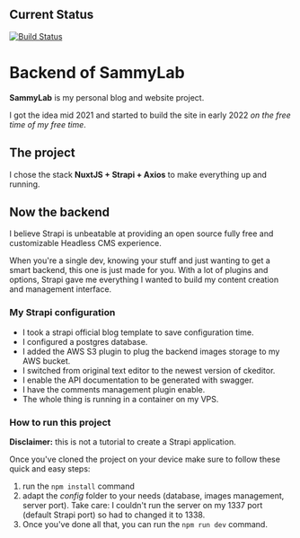 ## Current Status

[![Build Status](http://yohark.de:8080/buildStatus/icon?job=sammy-lab-back)](http://yohark.de:8080/job/sammy-lab-back/)

# Backend of SammyLab

**SammyLab** is my personal blog and website project. 

I got the idea mid 2021 and started to build the site in early 2022 *on the free time of my free time*.

## The project
I chose the stack **NuxtJS + Strapi + Axios** to make everything up and running.

## Now the backend 
I believe Strapi is unbeatable at providing an open source fully free and customizable Headless CMS experience. 

When you're a single dev, knowing your stuff and just wanting to get a smart backend, this one is just made for you. With a lot of plugins and options, Strapi gave me everything I wanted to build my content creation and management interface.

### My Strapi configuration

- I took a strapi official blog template to save configuration time.
- I configured a postgres database.
- I added the AWS S3 plugin to plug the backend images storage to my AWS bucket.
- I switched from original text editor to the newest version of ckeditor.
- I enable the API documentation to be generated with swagger.
- I have the comments management plugin enable.
- The whole thing is running in a container on my VPS.

### How to run this project

**Disclaimer:** this is not a tutorial to create a Strapi application. 

Once you've cloned the project on your device make sure to follow these quick and easy steps:

1. run the `npm install` command
2. adapt the *config* folder to your needs (database, images management, server port). Take care: I couldn't run the server on my 1337 port (default Strapi port) so had to changed it to 1338. 
3. Once you've done all that, you can run the `npm run dev` command.

